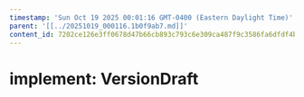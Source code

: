 ```yaml
---
timestamp: 'Sun Oct 19 2025 00:01:16 GMT-0400 (Eastern Daylight Time)'
parent: '[[../20251019_000116.1b0f9ab7.md]]'
content_id: 7202ce126e3ff0678d47b66cb893c793c6e309ca487f9c3586fa6dfdf4b5ef60
---
```


# implement: VersionDraft
